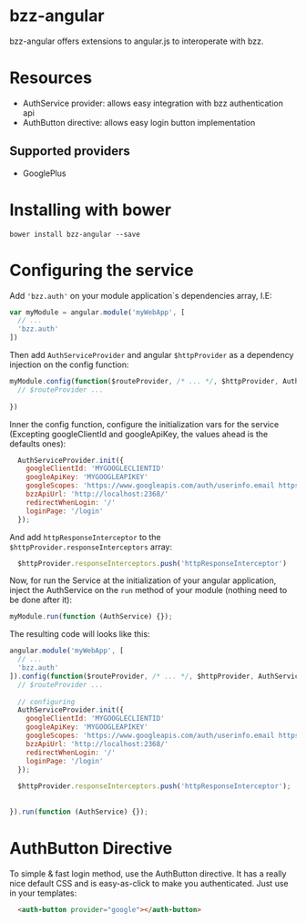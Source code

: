 bzz-angular
===========

bzz-angular offers extensions to angular.js to interoperate with bzz.

Resources
=========

 * AuthService provider: allows easy integration with bzz authentication api
 * AuthButton directive: allows easy login button implementation

Supported providers
-------------------

 * GooglePlus

Installing with bower
=====================

    bower install bzz-angular --save

Configuring the service
=======================

Add `'bzz.auth'` on your module application`s dependencies array, I.E:

```javascript
var myModule = angular.module('myWebApp', [
  // ...
  'bzz.auth'
])
```

Then add `AuthServiceProvider` and angular `$httpProvider` as a dependency injection on the config function:

```javascript
myModule.config(function($routeProvider, /* ... */, $httpProvider, AuthServiceProvider) {
  // $routeProvider ...
  
})
```

Inner the config function, configure the initialization vars for the service (Excepting googleClientId and googleApiKey, the values ahead is the defaults ones):

```javascript
  AuthServiceProvider.init({
    googleClientId: 'MYGOOGLECLIENTID'
    googleApiKey: 'MYGOOGLEAPIKEY'
    googleScopes: 'https://www.googleapis.com/auth/userinfo.email https://www.googleapis.com/auth/userinfo.profile'
    bzzApiUrl: 'http://localhost:2368/'
    redirectWhenLogin: '/'
    loginPage: '/login'
  });
```

And add `httpResponseInterceptor` to the `$httpProvider.responseInterceptors` array:

```javascript
  $httpProvider.responseInterceptors.push('httpResponseInterceptor')
```

Now, for run the Service at the initialization of your angular application, inject the AuthService on the `run` method of your module (nothing need to be done after it):

```javascript
myModule.run(function (AuthService) {});
```

The resulting code will looks like this:

```javascript
angular.module('myWebApp', [
  // ...
  'bzz.auth'
]).config(function($routeProvider, /* ... */, $httpProvider, AuthServiceProvider) {
  // $routeProvider ...
  
  // configuring
  AuthServiceProvider.init({
    googleClientId: 'MYGOOGLECLIENTID'
    googleApiKey: 'MYGOOGLEAPIKEY'
    googleScopes: 'https://www.googleapis.com/auth/userinfo.email https://www.googleapis.com/auth/userinfo.profile'
    bzzApiUrl: 'http://localhost:2368/'
    redirectWhenLogin: '/'
    loginPage: '/login'
  });
  
  $httpProvider.responseInterceptors.push('httpResponseInterceptor');
  
  
}).run(function (AuthService) {});
```

AuthButton Directive
====================

To simple & fast login method, use the AuthButton directive. It has a really nice default CSS and is easy-as-click to make you authenticated. Just use in your templates:

```html
  <auth-button provider="google"></auth-button>
```

